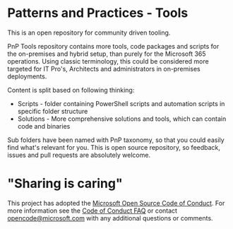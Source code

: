 # Patterns and Practices - Tools #
This is an open repository for community driven tooling.

PnP Tools repository contains more tools, code packages and scripts for the on-premises and hybrid setup, than purely for the Microsoft 365 operations. Using classic terminology, this could be considered more targeted for IT Pro's, Architects and administrators in on-premises deployments.

Content is split based on following thinking:
- Scripts - folder containing PowerShell scripts and automation scripts in specific folder structure
- Solutions - More comprehensive solutions and tools, which can contain code and binaries

Sub folders have been named with PnP taxonomy, so that you could easily find what's relevant for you. This is open source repository, so feedback, issues and pull requests are absolutely welcome. 
 
# "Sharing is caring" #

This project has adopted the [Microsoft Open Source Code of Conduct](https://opensource.microsoft.com/codeofconduct/). For more information see the [Code of Conduct FAQ](https://opensource.microsoft.com/codeofconduct/faq/) or contact [opencode@microsoft.com](mailto:opencode@microsoft.com) with any additional questions or comments.
